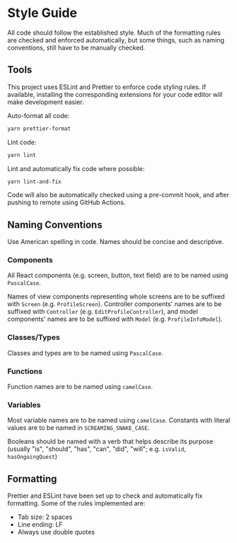 # Style Guide

All code should follow the established style. Much of the formatting rules are checked and enforced automatically, but some things, such as naming conventions, still have to be manually checked.

## Tools

This project uses ESLint and Prettier to enforce code styling rules. If available, installing the corresponding extensions for your code editor will make development easier.

Auto-format all code:

```sh
yarn prettier-format
```

Lint code:

```sh
yarn lint
```

Lint and automatically fix code where possible:

```sh
yarn lint-and-fix
```

Code will also be automatically checked using a pre-commit hook, and after pushing to remote using GitHub Actions.

## Naming Conventions

Use American spelling in code. Names should be concise and descriptive.

### Components

All React components (e.g. screen, button, text field) are to be named using `PascalCase`.

Names of view components representing whole screens are to be suffixed with `Screen` (e.g. `ProfileScreen`).
Controller components' names are to be suffixed with `Controller` (e.g. `EditProfileController`), and model components' names are to be suffixed with `Model` (e.g. `ProfileInfoModel`).

### Classes/Types

Classes and types are to be named using `PascalCase`.

### Functions

Function names are to be named using `camelCase`.

### Variables

Most variable names are to be named using `camelCase`. Constants with literal values are to be named in `SCREAMING_SNAKE_CASE`.

Booleans should be named with a verb that helps describe its purpose (usually "is", "should", "has", "can", "did", "will"; e.g. `isValid`, `hasOngoingQuest`)

## Formatting

Prettier and ESLint have been set up to check and automatically fix formatting. Some of the rules implemented are:

- Tab size: 2 spaces
- Line ending: LF
- Always use double quotes
